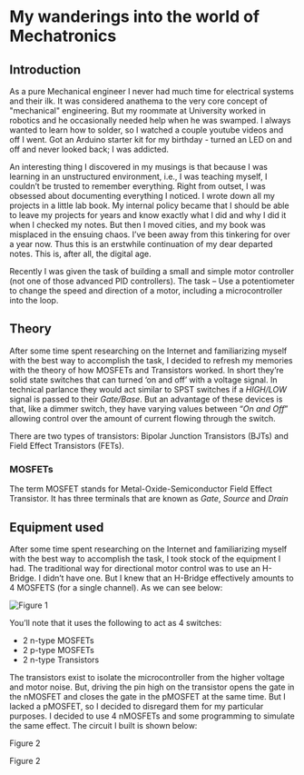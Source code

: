 My wanderings into the world of Mechatronics
============================================

Introduction
------------

As a pure Mechanical engineer I never had much time for electrical systems and
their ilk. It was considered anathema to the very core concept of "mechanical"
engineering. But my roommate at University worked in robotics and he
occasionally needed help when he was swamped. I always wanted to learn how to
solder, so I watched a couple youtube videos and off I went. Got an Arduino
starter kit for my birthday - turned an LED on and off and never looked back; I
was addicted.

An interesting thing I discovered in my musings is that because I was learning
in an unstructured environment, i.e., I was teaching myself, I couldn’t be
trusted to remember everything. Right from outset, I was obsessed about
documenting everything I noticed. I wrote down all my projects in a little lab
book. My internal policy became that I should be able to leave my projects for
years and know exactly what I did and why I did it when I checked my notes. But
then I moved cities, and my book was misplaced in the ensuing chaos. I’ve been
away from this tinkering for over a year now. Thus this is an erstwhile
continuation of my dear departed notes. This is, after all, the digital age.

Recently I was given the task of building a small and simple motor controller
(not one of those advanced PID controllers). The task – Use a potentiometer to
change the speed and direction of a motor, including a microcontroller into the
loop.

Theory
------

After some time spent researching on the Internet and familiarizing myself with
the best way to accomplish the task, I decided to refresh my memories with the
theory of how MOSFETs and Transistors worked. In short they’re solid state
switches that can turned ‘on and off’ with a voltage signal. In technical
parlance they would act similar to SPST switches if a *HIGH/LOW* signal is
passed to their *Gate/Base*. But an advantage of these devices is that, like a
dimmer switch, they have varying values between “*On and Off*” allowing control
over the amount of current flowing through the switch.

There are two types of transistors: Bipolar Junction Transistors (BJTs) and
Field Effect Transistors (FETs).

### MOSFETs

The term MOSFET stands for Metal-Oxide-Semiconductor Field Effect Transistor. It
has three terminals that are known as *Gate*, *Source* and *Drain*

Equipment used
--------------

After some time spent researching on the Internet and familiarizing myself with
the best way to accomplish the task, I took stock of the equipment I had. The
traditional way for directional motor control was to use an H-Bridge. I didn’t
have one. But I knew that an H-Bridge effectively amounts to 4 MOSFETS (for a
single channel). As we can see below:

![Figure 1](http://www.bristolwatch.com/ele/moshbridge/mosh8.png "Standard H-Bridge with both n and p type MOSFETs")

You’ll note that it uses the following to act as 4 switches:

-   2 n-type MOSFETs
-   2 p-type MOSFETs
-   2 n-type Transistors

The transistors exist to isolate the microcontroller from the higher voltage and
motor noise. But, driving the pin high on the transistor opens the gate in the
nMOSFET and closes the gate in the pMOSFET at the same time. But I lacked a
pMOSFET, so I decided to disregard them for my particular purposes. I decided to
use 4 nMOSFETs and some programming to simulate the same effect. The circuit I
built is shown below:

Figure 2

Figure 2
